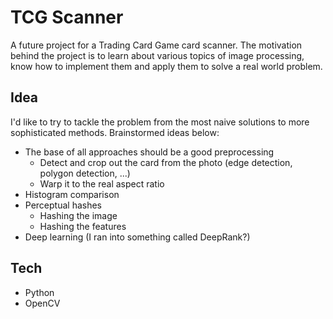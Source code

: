# TCG Scanner
A future project for a Trading Card Game card scanner. The motivation behind the project
is to learn about various topics of image processing, know how to implement them and apply 
them to solve a real world problem.

## Idea
I'd like to try to tackle the problem from the most naive solutions to more sophisticated 
methods. Brainstormed ideas below:
- The base of all approaches should be a good preprocessing
  - Detect and crop out the card from the photo (edge detection, polygon detection, ...)
  - Warp it to the real aspect ratio
- Histogram comparison
- Perceptual hashes
  - Hashing the image
  - Hashing the features
- Deep learning (I ran into something called DeepRank?)

## Tech
- Python
- OpenCV
